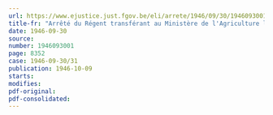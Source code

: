 ```yaml
---
url: https://www.ejustice.just.fgov.be/eli/arrete/1946/09/30/1946093001/justel
title-fr: "Arrêté du Régent transférant au Ministère de l'Agriculture la section " Plants ", du service " Pommes de terre ", du Ministère du Ravitaillement"
date: 1946-09-30
source:
number: 1946093001
page: 8352
case: 1946-09-30/31
publication: 1946-10-09
starts:
modifies:
pdf-original:
pdf-consolidated:
---
```



